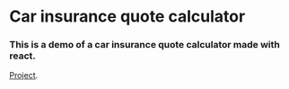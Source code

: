 # Car insurance quote calculator

### This is a demo of a car insurance quote calculator made with react.
[Project](https://practical-turing-dd2d5e.netlify.app/).


